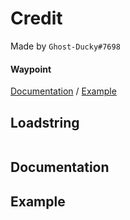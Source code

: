 # Credit
Made by `Ghost-Ducky#7698`

#### Waypoint
[Documentation]() / [Example]()

## Loadstring
```lua

```

## Documentation 

## Example
